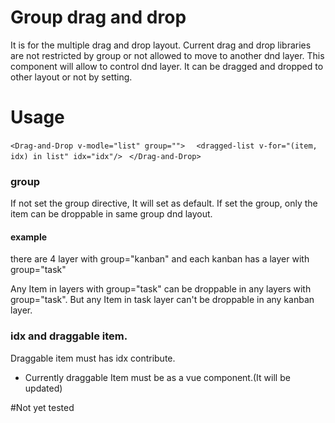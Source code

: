 # Group drag and drop
It is for the multiple drag and drop layout.
Current drag and drop libraries are not restricted by group or not allowed to move to another dnd layer.
This component will allow to control dnd layer. It can be dragged and dropped to other layout or not by setting.

# Usage
`<Drag-and-Drop v-modle="list" group="">`
`   <dragged-list v-for="(item, idx) in list" idx="idx"/>  `
`</Drag-and-Drop>`

### group
If not set the group directive, It will set as default.
If set the group, only the item can be droppable in same group dnd layout.
#### example
there are 4 layer with group="kanban" and each kanban has a layer with group="task"

Any Item in layers with group="task" can be droppable in any layers with group="task".
But any Item in task layer can't be droppable in any kanban layer.


### idx and draggable item.
Draggable item must has idx contribute.
* Currently draggable Item must be as a vue component.(It will be updated)

#Not yet tested



